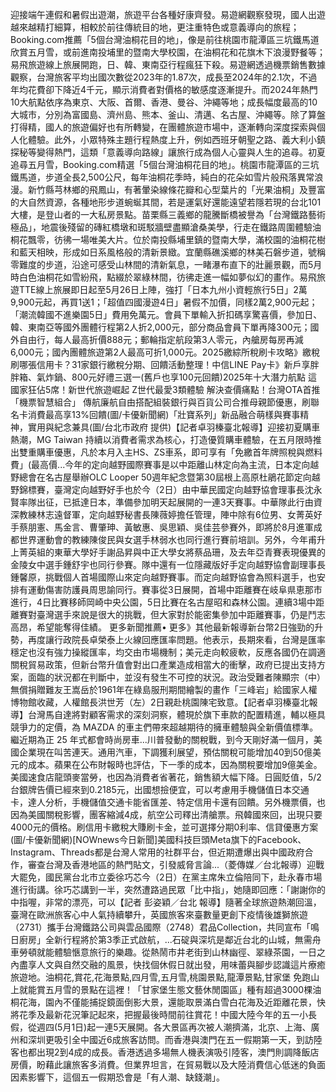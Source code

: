 迎接端午連假和暑假出遊潮，旅遊平台各種好康齊發。易遊網觀察發現，國人出遊越來越精打細算，相較於前往傳統目的地，更注重特色或意義導向的旅程；Booking.com推薦「5個台灣油桐花目的地」，像是前往桃園市龍潭區三坑鐵馬道欣賞五月雪，或前進南投埔里的暨南大學校園，在油桐花和花旗木下浪漫野餐等；易飛旅遊線上旅展開跑，日、韓、東南亞行程瘋狂下殺。易遊網透過機票銷售數據觀察，台灣旅客平均出國次數從2023年的1.87次，成長至2024年的2.1次，不過年均花費卻下降近4千元，顯示消費者對價格的敏感度逐漸提升。而2024年熱門10大航點依序為東京、大阪、首爾、香港、曼谷、沖繩等地；成長幅度最高的10大城市，分別為富國島、濟州島、熊本、釜山、清邁、名古屋、沖繩等。除了算盤打得精，國人的旅遊偏好也有所轉變，在團體旅遊市場中，逐漸轉向深度探索與個人化體驗。此外，小眾特殊主題行程熱度上升，例如西班牙朝聖之路、義大利小鎮探秘等變得熱門，這類「意義導向路線」讓旅行成為個人心靈與人生的追尋。初夏追尋五月雪，Booking.com精選「5個台灣油桐花目的地」。桃園市龍潭區的三坑鐵馬道，步道全長2,500公尺，每年油桐花季時，純白的花朵如雪片般飛落異常浪漫。新竹縣芎林鄉的飛鳳山，有著暈染線條花瓣和心型葉片的「光果油桐」及豐富的大自然資源，各種地形步道蜿蜒其間，若是運氣好還能遠望若隱若現的台北101大樓，是登山者的一大私房景點。苗栗縣三義鄉的龍騰斷橋被譽為「台灣鐵路藝術極品」，地震後殘留的磚紅橋墩和斑駁牆壁盡顯滄桑美學，行走在鐵路周圍體驗油桐花飄零，彷彿一場唯美大片。位於南投縣埔里鎮的暨南大學，滿校園的油桐花樹和藍天相映，形成如日系風格般的清新景緻。宜蘭縣礁溪鄉的林美石磐步道，號稱零難度的步道，沿途可感受山林間的清新氣息，一睹瀑布直下的壯麗景觀，而5月時白色油桐花如雪紛飛，點綴於翠綠林間，彷彿走進一幅如夢似幻的畫作。易飛旅遊TTE線上旅展即日起至5月26日上陣，強打「日本九州小資輕旅行5日」2萬9,900元起，再買1送1；「超值四國漫遊4日」暑假不加價，同樣2萬2,900元起；「潮流韓國不進樂園5日」費用免萬元。會員下單輸入折扣碼享驚喜價，參加日、韓、東南亞等國外團體行程第2人折2,000元，部分商品會員下單再降300元；國外自由行，每人最高折價888元；郵輪指定航段第3人零元，內艙房每房再減6,000元；國內團體旅遊第2人最高可折1,000元。2025繳綜所稅刷卡攻略》繳稅刷哪張信用卡？31家銀行繳稅分期、回饋活動整理！中信LINE Pay卡》新戶享胖胖箱、氣炸鍋、800元好禮三選一(舊戶也享100元回饋)2025年十大潛力航點 這國家狂佔5席！新世代旅遊崛起 Z世代最愛3類體驗
解決查價痛點！台灣OTA首推「機票智慧組合」 傳航廉航自由搭配組裝銀行與百貨公司合推母親節優惠，刷聯名卡消費最高享13%回饋(圖/卡優新聞網)「壯寶系列」新品融合萌樣與賽事精神，實用與紀念兼具(圖/台北市政府 提供)【記者卓羽榛臺北報導】迎接初夏購車熱潮，MG Taiwan 持續以消費者需求為核心，打造優質購車體驗，在五月限時推出雙重購車優惠，凡於本月入主HS、ZS車系，即可享有「免繳首年牌照稅與燃料費」(最高價...今年的定向越野國際賽事是以中距離山林定向為主流，日本定向越野總會在名古屋舉辦OLC Looper 50週年紀念暨第30屆根上高原杜鵑花節定向越野錦標賽，臺灣定向越野好手也於今（2日）由中華民國定向越野協會理事長沈永賢率隊出征，已抵達日本，準備參加明天起展開的一連3天賽事。中華隊此行由資深教練林志遠督軍，定向越野秘書長陳薇婷擔任管理，陣中除有6位男、女菁英好手蔡朋憲、馬金言、曹肇珅、黃敏惠、吳思穎、吳佳芸參賽外，即將於8月進軍成都世界運動會的教練陳俊民與女選手林弱水也同行進行賽前培訓。另外，今年甫升上菁英組的東華大學好手謝品昇與中正大學女將蔡品珊，及去年亞青賽表現優異的金陵女中選手鍾舒宇也同行參賽。隊中還有一位隱藏版好手定向越野協會副理事長鍾馨原，挑戰個人首場國際山來定向越野賽事。而定向越野協會為照料選手，也安排有運動傷害防護員周思諭同行。賽事從3日展開，首場中距離賽在岐阜県恵那市進行，4日比賽移師岡崎中央公園，5日比賽在名古屋昭和森林公園。連續3場中距離賽對臺灣選手來說是很大的挑戰，但大家對於能密集參加中距離賽事，仍是鬥志高昂，希望能奪得佳績。 更多新聞推薦• 更多》其他最新報導新台幣2日強勁的升勢，再度讓行政院長卓榮泰上火線回應匯率問題。他表示，長期來看，台灣是匯率穩定也沒有強力操縱匯率，均交由市場機制；美元走向較疲軟，反應各國仍在調適關稅貿易政策，但新台幣升值會對出口產業造成相當大的衝擊，政府已提出支持方案，面臨的狀況都在判斷中，並沒有發生不可控的狀況。政治受難者陳顯宗（中）無償捐贈難友王嵩岳於1961年在綠島服刑期間繪製的畫作「三峰岩」給國家人權博物館收藏，人權館長洪世芳（左）2日親赴桃園陳宅致意。【記者卓羽榛臺北報導】台灣馬自達將對顧客需求的深刻洞察，體現於旗下車款的配置精進，輔以極具競爭力的定價，為 MAZDA 的車主們帶來超越期待的擁車體驗與全新價值標準。繼近期為正 25 年式都會時尚房車...川普發動的關稅戰，到今天剛好滿一個月，美國企業現在叫苦連天。通用汽車，下調獲利展望，預估關稅可能增加40到50億美元的成本。蘋果在公布財報時也評估，下一季的成本，因為關稅要增加9億美金。美國速食店龍頭麥當勞，也因為消費者省著花，銷售額大幅下降。日圓貶值，5/2台銀牌告價已經來到0.2185元，出國想撿便宜，可以考慮用手機儲值日本交通卡，達人分析，手機儲值交通卡能省匯差、特定信用卡還有回饋。另外機票價，也因為美國關稅影響，團客縮減4成，航空公司釋出清艙票。飛韓國來回，出現只要4000元的價格。刷信用卡繳稅大賺刷卡金，並可選擇分期0利率、信貸優惠方案(圖/卡優新聞網)[NOWnews今日新聞]美國科技巨頭Meta旗下的Facebook、Instagram、Threads都是台灣人常用的社群平台，但近期遭爆出與中國政府合作，審查台灣及香港地區的熱門貼文，引發威脅言論...（菱傳媒／台北報導）迎戰大罷免，國民黨台北市立委徐巧芯今（2日）在黨主席朱立倫陪同下，赴永春市場進行街講。徐巧芯講到一半，突然遭路過民眾「比中指」，她隨即回應：「謝謝你的中指喔，非常的漂亮，可以【記者 彭姿穎／台北 報導】隨著全球旅遊熱潮回溫，臺灣在歐洲旅客心中人氣持續攀升，英國旅客來臺數量更創下疫情後雄獅旅遊（2731）攜手台灣鐵路公司與雲品國際（2748）君品Collection，共同宣布「鳴日廚房」全新行程將於第3季正式啟航，...石碇與深坑是鄰近台北的山城，無需舟車勞頓就能體驗愜意旅行的樂趣。從熱鬧市井老街到山林幽徑、翠綠茶園，一日之內盡享人文與自然交融的風景，快找個休假日就出發，用味蕾與腳步認識這片療癒旅遊地。油桐花,賞花,花海景點,四月雪,五月雪,桃園景點,龍潭景點,甘家堡 免跑山上就能賞五月雪的景點在這裡！「甘家堡生態文藝休閒園區」種有超過3000棵油桐花海，園內不僅能捕捉鏡面倒影大景，還能取景滿白雪白花海及近距離花景，快將花季及最新花況筆記起來，把握最後時間前往賞花！中國大陸今年的五一小長假，從週四(5月1日)起一連5天展開。各大景區再次被人潮擠滿，北京、上海、廣州和深圳更吸引全中國近6成旅客訪問。而香港與澳門在五一假期第一天，到訪陸客也都出現2到4成的成長。香港透過多場無人機表演吸引陸客，澳門則調降飯店房價，盼藉此讓旅客多消費。但業界坦言，在貿易戰以及大陸消費信心低迷的負面因素影響下，這個五一假期恐會是「有人潮、缺錢潮」。